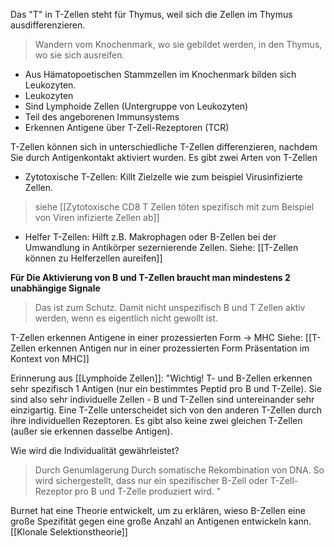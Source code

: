 

Das "T" in T-Zellen steht für Thymus, weil sich die Zellen im Thymus ausdifferenzieren.
> Wandern vom Knochenmark, wo sie gebildet werden, in den Thymus, wo sie sich ausreifen.

- Aus Hämatopoetischen Stammzellen im Knochenmark bilden sich Leukozyten.
- Leukozyten
- Sind  Lymphoide Zellen (Untergruppe von Leukozyten)
- Teil des angeborenen Immunsystems
- Erkennen Antigene über T-Zell-Rezeptoren (TCR)

T-Zellen können sich in unterschiedliche T-Zellen differenzieren, nachdem Sie durch Antigenkontakt aktiviert wurden.
Es gibt zwei Arten von T-Zellen
- Zytotoxische T-Zellen: Killt Zielzelle wie zum beispiel Virusinfizierte Zellen.
> siehe [[Zytotoxische CD8 T Zellen töten spezifisch mit zum Beispiel von Viren infizierte Zellen ab]]
- Helfer T-Zellen: Hilft z.B. Makrophagen oder B-Zellen bei der Umwandlung in Antikörper sezernierende Zellen.
Siehe: [[T-Zellen können zu Helferzellen aureifen]]


**Für Die Aktivierung von B und T-Zellen braucht man mindestens 2 unabhängige Signale** 
> Das ist zum Schutz. Damit nicht unspezifisch B und T Zellen aktiv werden, wenn es eigentlich nicht gewollt ist.

T-Zellen erkennen Antigene in einer prozessierten Form -> MHC
Siehe: [[T-Zellen erkennen Antigen nur in einer prozessierten Form Präsentation im Kontext von MHC]] 

Erinnerung aus [[Lymphoide Zellen]]:
"Wichtig!
T- und B-Zellen erkennen sehr spezifisch 1 Antigen (nur ein bestimmtes Peptid pro B und T-Zelle). Sie sind also sehr individuelle Zellen - B und T-Zellen sind untereinander sehr einzigartig. Eine T-Zelle unterscheidet sich von den anderen T-Zellen durch ihre individuellen Rezeptoren. Es gibt also keine zwei gleichen T-Zellen (außer sie erkennen dasselbe Antigen).

Wie wird die Individualität gewährleistet?
> Durch Genumlagerung
> Durch somatische Rekombination von DNA.
So wird sichergestellt, dass nur ein spezifischer B-Zell oder T-Zell-Rezeptor pro B und T-Zelle produziert wird.
"

Burnet hat eine Theorie entwickelt, um zu erklären, wieso B-Zellen eine große Spezifität gegen eine große Anzahl an Antigenen entwickeln kann.
[[Klonale Selektionstheorie]]
